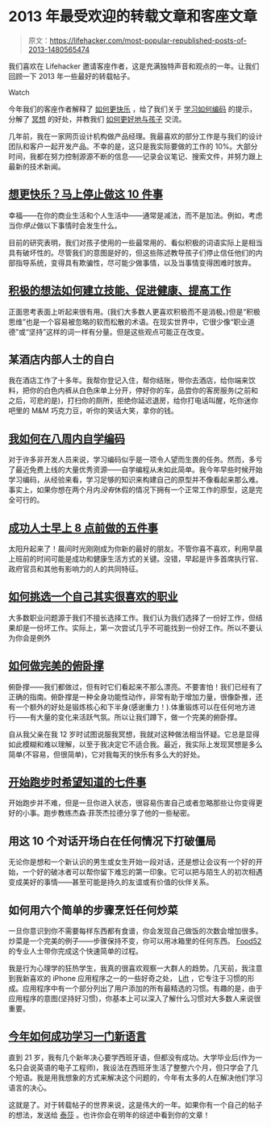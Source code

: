 # 2013 年最受欢迎的转载文章和客座文章

> 原文：<https://lifehacker.com/most-popular-republished-posts-of-2013-1480565474>

我们喜欢在 Lifehacker 邀请客座作者，这是充满独特声音和观点的一年。让我们回顾一下 2013 年一些最好的转载帖子。

Watch

今年我们的客座作者解释了 [如何更快乐](https://lifehacker.com/want-to-be-happier-stop-doing-these-10-things-right-no-5991218) ，给了我们关于 [学习如何编码](http://lifehacker.com/how-i-taught-myself-to-code-in-eight-weeks-511615189) 的提示，分解了 [冥想](http://lifehacker.com/what-happens-to-the-brain-when-you-meditate-and-how-it-1202533314) 的好处，并教我们 [如何更好地与孩子](http://lifehacker.com/10-things-to-stop-saying-to-your-kids-and-what-to-say-474962146) 交流。

几年前，我在一家网页设计机构做产品经理。我最喜欢的部分工作是与我们的设计团队和客户一起开发产品。不幸的是，这只是我实际要做的工作的 10%。大部分时间，我都在努力控制源源不断的信息——记录会议笔记、搜索文件，并努力跟上最新的技术新闻。

## [想更快乐？马上停止做这 10 件事](http://lifehacker.com/want-to-be-happier-stop-doing-these-10-things-right-no-5991218)

幸福——在你的商业生活和个人生活中——通常是减法，而不是加法。例如，考虑当你*停止*做以下事情时会发生什么。

目前的研究表明，我们对孩子使用的一些最常用的、看似积极的词语实际上是相当具有破坏性的。尽管我们的意图是好的，但这些陈述教导孩子们停止信任他们的内部指导系统，变得具有欺骗性，尽可能少做事情，以及当事情变得困难时放弃。

## [积极的想法如何建立技能、促进健康、提高工作](http://lifehacker.com/how-positive-thoughts-build-skills-boost-health-and-i-600484130)

正面思考表面上听起来很有用。(我们大多数人更喜欢积极而不是消极。)但是“积极思维”也是一个容易被忽略的软而松散的术语。在现实世界中，它很少像“职业道德”或“坚持”这样的词一样有分量。但是这些观点可能正在改变。

## 某酒店内部人士的自白

我在酒店工作了十多年。我帮你登记入住，帮你结账，带你去酒店，给你端来饮料，把你的白色内裤从白色床单上分开，停好你的车，品尝你的客房服务(之前和之后，可悲的是)，打扫你的厕所，拒绝你延迟退房，给你打电话叫醒，吃你迷你吧里的 M&M 巧克力豆，听你的笑话大笑，拿你的钱。

## [我如何在八周内自学编码](http://lifehacker.com/how-i-taught-myself-to-code-in-eight-weeks-511615189)

对于许多非开发人员来说，学习编码似乎是一项令人望而生畏的任务。然而，多亏了最近免费上线的大量优秀资源——自学编程从未如此简单。我今年早些时候开始学习编码，从经验来看，学习足够的知识来构建自己的原型并不像看起来那么难。事实上，如果你想在两个月内*没有*休假的情况下拥有一个正常工作的原型，这是完全可行的。

## [成功人士早上 8 点前做的五件事](http://lifehacker.com/5-things-successful-people-do-before-8-am-1474846488)

太阳升起来了！晨间时光刚刚成为你新的最好的朋友。不管你喜不喜欢，利用早晨上班前的时间可能是成功和健康生活方式的关键。没错，早起是许多首席执行官、政府官员和其他有影响力的人的共同特征。

## [如何挑选一个自己其实很喜欢的职业](http://lifehacker.com/how-to-pick-a-career-you-actually-like-5978475)

大多数职业问题源于我们不擅长选择工作。我们认为我们选择了一份好工作，但结果却是一份坏工作。实际上，第一次尝试几乎不可能找到一份好工作。所以不要认为你会是例外

## [如何做完美的俯卧撑](https://lifehacker.com/how-to-do-the-perfect-push-up-5992941)

俯卧撑——我们都做过，但有时它们看起来不那么漂亮。不要害怕！我们已经有了正确的指南。俯卧撑是一种全身功能性动作，非常有助于增加力量，很像卧推，还有一个额外的好处是锻炼核心和下半身(感谢重力！).体重锻炼可以在任何地方进行——有大量的变化来活跃气氛。所以让我们蹲下，做一个完美的俯卧撑。

自从我父亲在我 12 岁时试图说服我冥想，我就对这种做法相当怀疑。它总是显得如此模糊和难以理解，以至于我决定它不适合我。最近，我实际上发现冥想是多么简单(不容易，但很简单)，它对我每天的快乐有多么大的好处。

## [开始跑步时希望知道的七件事](http://lifehacker.com/seven-things-i-wish-i-knew-when-i-started-running-1370937569)

开始跑步并不难，但是一旦你进入状态，很容易伤害自己或者忽略那些让你变得更好的小事。跑步教练杰森·菲茨杰拉德分享了他的一些秘密。

## 用这 10 个对话开场白在任何情况下打破僵局

无论你是想和一个新认识的男生或女生开始一段对话，还是想让会议有一个好的开始，一个好的破冰者可以帮你留下难忘的第一印象。它可以把与陌生人的初次相遇变成美好的事情——甚至可能是持久的友谊或有价值的伙伴关系。

## 如何用六个简单的步骤烹饪任何炒菜

一旦你意识到你不需要每样东西都有食谱，你会发现自己做饭的次数会增加很多。炒菜是一个完美的例子——步骤保持不变，你可以用冰箱里的任何东西。 [Food52](http://food52.com/) 的专业人士带你完成这个快速简单的过程。

我是行为心理学的狂热学生，我真的很喜欢观察一大群人的趋势。几天前，我注意到我新喜欢的 iPhone 应用程序之一的一些好奇之处， [Lift](http://lift.do/) ，它专注于习惯的形成。应用程序中有一个部分列出了用户添加的所有最精选的习惯。有趣的是，由于应用程序的意图(坚持好习惯)，你基本上可以深入了解什么习惯对大多数人来说很重要。

## [今年如何成功学习一门新语言](http://lifehacker.com/how-to-successfully-learn-a-new-language-this-year-5974670)

直到 21 岁，我有几个新年决心要学西班牙语，但都没有成功。大学毕业后(作为一名只会说英语的电子工程师)，我设法在西班牙生活了整整六个月，但只学会了几个短语。我是用我想象的方式来解决这个问题的，今年有太多的人在解决他们学习语言的决心。

这就是了。对于转载帖子的世界来说，这是伟大的一年。如果你有一个自己的帖子的想法，发送给 [泰莎](mailto:tessa@lifehacker.com) 。也许你会在明年的综述中看到你的文章！